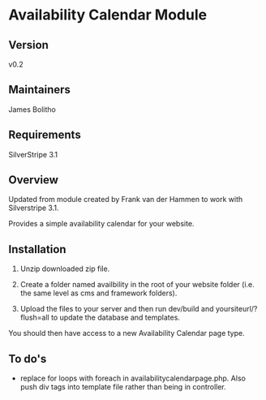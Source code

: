 Availability Calendar Module
============================

Version
-------

v0.2

Maintainers
-----------

James Bolitho

Requirements
------------

SilverStripe 3.1

Overview
--------

Updated from module created by Frank van der Hammen to work with Silverstripe 3.1.

Provides a simple availability calendar for your website.

Installation
------------

1) Unzip downloaded zip file.

2) Create a folder named availbility in the root of your website folder (i.e. the same level as cms and framework folders).

3) Upload the files to your server and then run dev/build and yoursiteurl/?flush=all to update the database and templates.

You should then have access to a new Availability Calendar page type.


To do's
-------

* replace for loops with foreach in availabilitycalendarpage.php.  Also push div tags into template file rather than being in controller.
